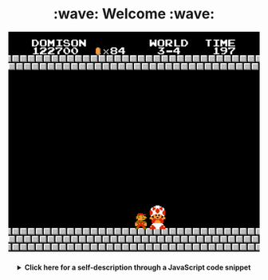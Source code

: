 <h1 align="center">:wave: Welcome :wave:</h1>
<p align="center"><a href="https://doms.world"><img src="https://github.com/domison/domison/blob/main/assets/wigflip.com-thankyoumario.gif"></img></a></p>

<h4><details><summary align="center">Click here for a self-description through a JavaScript code snippet</summary>
<pre>
export Domison {
	isCalled: 'Dom';
	speaksIn: [ { English: 'C2' }, { Spanish: 'C1' }, { German: 'native' } ];
	aroundSince: 1987;
	currentlyIn: 'Munich, Germany';
	makesTimeFor: ['Friends', 'Travel', 'Cooking', 'Stand-Up', 'Tennis'];
	listensTo: { band: 'Vulfpeck', songs: ['<a href="https://sptfy.com/9rbO">Cory Wong</a>', '<a href="https://sptfy.com/9rbN">1612</a>', '<a href="https://sptfy.com/5f2N">Dean Town</a>'] };
}</pre>

<pre>
export class Programming {
	stylesheets: ['CSS', 'SASS', 'BEM'];
	languages: ['Java', 'JS', 'PHP'];
	frameworks: ['React', 'Spring', 'Express', 'Next', 'Bootstrap'];
	runtimes: ['Node.js', 'JVM', 'Zend'];
	databases: ['MySQL', 'MongoDB'];
	learning: ['PostgreSQL', 'JEE', 'Laravel', 'Next', 'Gatsby'];
}</pre>

<pre>
export class Social {
	website: '<a href="https://doms.world">doms.world</a>';
	github: '<a href="https://github.com/domison">github.com/domison</a>';
	linkedin: '<a href="http://linkedin.com/in/dom-schmitt">@dom-schmitt</a>';
	xing: '<a href="https://www.xing.com/profile/Dominik_Schmitt45">@dom-schmitt</a>';
	spotify: '<a href="https://sptfy.com/5f2P">42 public playlists!</a>';
}
</details>
</pre>
</h4>